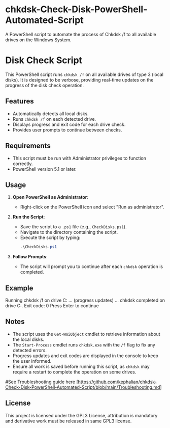 # chkdsk-Check-Disk-PowerShell-Automated-Script
A PowerShell script to automate the process of Chkdsk /f to all available drives on the Windows System.
# Disk Check Script

This PowerShell script runs `chkdsk /f` on all available drives of type 3 (local disks). It is designed to be verbose, providing real-time updates on the progress of the disk check operation.

## Features

- Automatically detects all local disks.
- Runs `chkdsk /f` on each detected drive.
- Displays progress and exit code for each drive check.
- Provides user prompts to continue between checks.

## Requirements

- This script must be run with Administrator privileges to function correctly.
- PowerShell version 5.1 or later.

## Usage

1. **Open PowerShell as Administrator**:
    - Right-click on the PowerShell icon and select "Run as administrator".

2. **Run the Script**:
    - Save the script to a `.ps1` file (e.g., `CheckDisks.ps1`).
    - Navigate to the directory containing the script.
    - Execute the script by typing:
      ```powershell
      .\CheckDisks.ps1
      ```

3. **Follow Prompts**:
    - The script will prompt you to continue after each `chkdsk` operation is completed.

## Example
Running chkdsk /f on drive C: ... (progress updates) ... chkdsk completed on drive C:. Exit code: 0 Press Enter to continue


## Notes

- The script uses the `Get-WmiObject` cmdlet to retrieve information about the local disks.
- The `Start-Process` cmdlet runs `chkdsk.exe` with the `/f` flag to fix any detected errors.
- Progress updates and exit codes are displayed in the console to keep the user informed.
- Ensure all work is saved before running this script, as `chkdsk` may require a restart to complete the operation on some drives.

#See Troubleshooting guide here [https://github.com/kephalian/chkdsk-Check-Disk-PowerShell-Automated-Script/blob/main/Troubleshooting.md]
## License

This project is licensed under the GPL3 License, attribution is mandatory and derivative work must be released in same GPL3 license.

